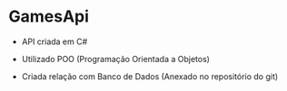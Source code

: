 # GamesApi

- API criada em C#

- Utilizado POO (Programação Orientada a Objetos)

- Criada relação com Banco de Dados (Anexado no repositório do git)



